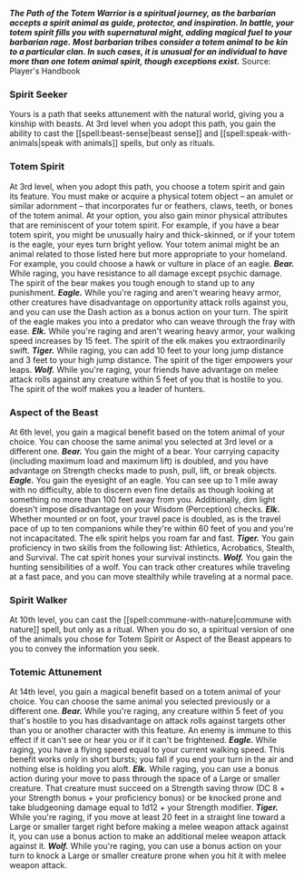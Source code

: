 ***The Path of the Totem Warrior is a spiritual journey, as the barbarian accepts a spirit animal as guide, protector, and inspiration. In battle, your totem spirit fills you with supernatural might, adding magical fuel to your barbarian rage.***
***Most barbarian tribes consider a totem animal to be kin to a particular clan. In such cases, it is unusual for an individual to have more than one totem animal spirit, though exceptions exist.***
Source: Player's Handbook
### Spirit Seeker
Yours is a path that seeks attunement with the natural world, giving you a kinship with beasts. At 3rd level when you adopt this path, you gain the ability to cast the [[spell:beast-sense|beast sense]] and [[spell:speak-with-animals|speak with animals]] spells, but only as rituals.
### Totem Spirit
At 3rd level, when you adopt this path, you choose a totem spirit and gain its feature. You must make or acquire a physical totem object – an amulet or similar adornment – that incorporates fur or feathers, claws, teeth, or bones of the totem animal. At your option, you also gain minor physical attributes that are reminiscent of your totem spirit. For example, if you have a bear totem spirit, you might be unusually hairy and thick-skinned, or if your totem is the eagle, your eyes turn bright yellow.
Your totem animal might be an animal related to those listed here but more appropriate to your homeland. For example, you could choose a hawk or vulture in place of an eagle.
***Bear.*** While raging, you have resistance to all damage except psychic damage. The spirit of the bear makes you tough enough to stand up to any punishment.
***Eagle.*** While you're raging and aren't wearing heavy armor, other creatures have disadvantage on opportunity attack rolls against you, and you can use the Dash action as a bonus action on your turn. The spirit of the eagle makes you into a predator who can weave through the fray with ease.
***Elk.*** While you're raging and aren't wearing heavy armor, your walking speed increases by 15 feet. The spirit of the elk makes you extraordinarily swift.
***Tiger.*** While raging, you can add 10 feet to your long jump distance and 3 feet to your high jump distance. The spirit of the tiger empowers your leaps.
***Wolf.*** While you're raging, your friends have advantage on melee attack rolls against any creature within 5 feet of you that is hostile to you. The spirit of the wolf makes you a leader of hunters.
### Aspect of the Beast
At 6th level, you gain a magical benefit based on the totem animal of your choice. You can choose the same animal you selected at 3rd level or a different one.
***Bear.*** You gain the might of a bear. Your carrying capacity (including maximum load and maximum lift) is doubled, and you have advantage on Strength checks made to push, pull, lift, or break objects.
***Eagle.*** You gain the eyesight of an eagle. You can see up to 1 mile away with no difficulty, able to discern even fine details as though looking at something no more than 100 feet away from you. Additionally, dim light doesn't impose disadvantage on your Wisdom (Perception) checks.
***Elk.*** Whether mounted or on foot, your travel pace is doubled, as is the travel pace of up to ten companions while they're within 60 feet of you and you're not incapacitated. The elk spirit helps you roam far and fast.
***Tiger.*** You gain proficiency in two skills from the following list: Athletics, Acrobatics, Stealth, and Survival. The cat spirit hones your survival instincts.
***Wolf.*** You gain the hunting sensibilities of a wolf. You can track other creatures while traveling at a fast pace, and you can move stealthily while traveling at a normal pace.
### Spirit Walker
At 10th level, you can cast the [[spell:commune-with-nature|commune with nature]] spell, but only as a ritual. When you do so, a spiritual version of one of the animals you chose for Totem Spirit or Aspect of the Beast appears to you to convey the information you seek.
### Totemic Attunement
At 14th level, you gain a magical benefit based on a totem animal of your choice. You can choose the same animal you selected previously or a different one.
***Bear.*** While you're raging, any creature within 5 feet of you that's hostile to you has disadvantage on attack rolls against targets other than you or another character with this feature. An enemy is immune to this effect if it can't see or hear you or if it can't be frightened.
***Eagle.*** While raging, you have a flying speed equal to your current walking speed. This benefit works only in short bursts; you fall if you end your turn in the air and nothing else is holding you aloft.
***Elk.*** While raging, you can use a bonus action during your move to pass through the space of a Large or smaller creature. That creature must succeed on a Strength saving throw (DC 8 + your Strength bonus + your proficiency bonus) or be knocked prone and take bludgeoning damage equal to 1d12 + your Strength modifier.
***Tiger.*** While you're raging, if you move at least 20 feet in a straight line toward a Large or smaller target right before making a melee weapon attack against it, you can use a bonus action to make an additional melee weapon attack against it.
***Wolf.*** While you're raging, you can use a bonus action on your turn to knock a Large or smaller creature prone when you hit it with melee weapon attack.